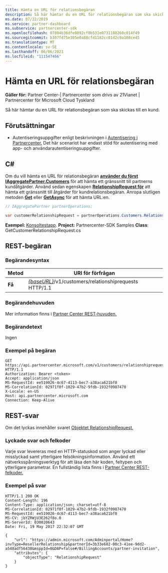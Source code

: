 ```yaml
---
title: Hämta en URL för relationsbegäran
description: Så här hämtar du en URL för relationsbegäran som ska skickas till en kund.
ms.date: 07/22/2019
ms.service: partner-dashboard
ms.subservice: partnercenter-sdk
ms.openlocfilehash: 07804b36dfe0892cf8b531e0731188260c014f49
ms.sourcegitcommit: b307fd75e305e0a88cfd1182cc01d2c9a108ce45
ms.translationtype: MT
ms.contentlocale: sv-SE
ms.lasthandoff: 06/06/2021
ms.locfileid: "111547466"
---
```

# <a name="retrieve-a-relationship-request-url"></a>Hämta en URL för relationsbegäran

**Gäller för:** Partner Center-| Partnercenter som drivs av 21Vianet | Partnercenter för Microsoft Cloud Tyskland

Så här hämtar du en URL för relationsbegäran som ska skickas till en kund.

## <a name="prerequisites"></a>Förutsättningar

- Autentiseringsuppgifter enligt beskrivningen i [Autentisering i Partnercenter.](partner-center-authentication.md) Det här scenariot har endast stöd för autentisering med app- och användarautentiseringsuppgifter.

## <a name="c"></a>C\#

Om du vill hämta en URL för relationsbegäran [**använder du först IAggregatePartner.Customers**](/dotnet/api/microsoft.store.partnercenter.ipartner.customers) för att hämta ett gränssnitt till partnerns kundåtgärder. Använd sedan egenskapen [**RelationshipRequest för**](/dotnet/api/microsoft.store.partnercenter.customers.icustomercollection.relationshiprequest) att hämta ett gränssnitt till åtgärder för kundrelationsbegäran. Anropa slutligen metoden [**Get**](/dotnet/api/microsoft.store.partnercenter.relationshiprequests.icustomerrelationshiprequest.get) eller [**GetAsync**](/dotnet/api/microsoft.store.partnercenter.relationshiprequests.icustomerrelationshiprequest.getasync) för att hämta URL:en.

``` csharp
// IAggregatePartner partnerOperations;

var customerRelationshipRequest = partnerOperations.Customers.RelationshipRequest.Get();
```

**Exempel:** [Konsoltestapp](console-test-app.md). **Project:** Partnercenter-SDK Samples **Class**: GetCustomerRelationshipRequest.cs

## <a name="rest-request"></a>REST-begäran

### <a name="request-syntax"></a>Begärandesyntax

| Metod  | URI för förfrågan                                                                            |
|---------|----------------------------------------------------------------------------------------|
| **Få** | [*{baseURL}*](partner-center-rest-urls.md)/v1/customers/relationshiprequests HTTP/1.1 |

### <a name="request-headers"></a>Begärandehuvuden

Mer information finns i [Partner Center REST-huvuden.](headers.md)

### <a name="request-body"></a>Begärandetext

Ingen

### <a name="request-example"></a>Exempel på begäran

```http
GET https://api.partnercenter.microsoft.com/v1/customers/relationshiprequests HTTP/1.1
Authorization: Bearer <token>
Accept: application/json
MS-RequestId: ee519026-4c67-4113-bec7-a38aca621bf0
MS-CorrelationId: 02971f0f-1029-47b2-9fdb-1932f0987470
X-Locale: en-US
Host: api.partnercenter.microsoft.com
Connection: Keep-Alive
```

## <a name="rest-response"></a>REST-svar

Om det lyckas innehåller svaret [Objektet RelationshipRequest.](relationships-resources.md#relationshiprequest)

### <a name="response-success-and-error-codes"></a>Lyckade svar och felkoder

Varje svar levereras med en HTTP-statuskod som anger lyckad eller misslyckad samt ytterligare felsökningsinformation. Använd ett nätverksspårningsverktyg för att läsa den här koden, feltypen och ytterligare parametrar. En fullständig lista finns i [Partner Center REST-felkoder.](error-codes.md)

### <a name="response-example"></a>Exempel på svar

```http
HTTP/1.1 200 OK
Content-Length: 196
Content-Type: application/json; charset=utf-8
MS-CorrelationId: 02971f0f-1029-47b2-9fdb-1932f0987470
MS-RequestId: ee519026-4c67-4113-bec7-a38aca621bf0
MS-CV: jbYZRWjU3E262f8o.0
MS-ServerId: 030020643
Date: Fri, 19 May 2017 22:32:07 GMT

{
    "url": "https://admin.microsoft.com/Adminportal/Home?invType=ResellerRelationship&partnerId=3b33e682-00c3-41ee-9dd2-a548adf56438&msppId=0&DAP=false#/BillingAccounts/partner-invitation",
    "attributes": {
        "objectType": "RelationshipRequest"
    }
}
```
